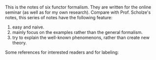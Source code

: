 This is the notes of six functor formalism. They are written for the online seminar (as well as for my own research). Compare with Prof. Scholze's notes, this series of notes have the following feature:

1. easy and naive.
2. mainly focus on the examples rather than the general formalism.
3. try to explain the well-known phenomenons, rather than create new theory.



Some references for interested readers and for labeling:

